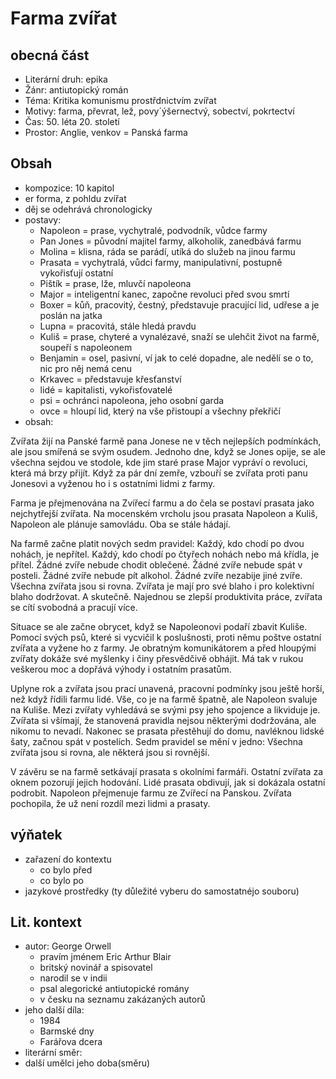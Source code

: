 # Farma zvířat

## obecná část

- Literární druh: epika
- Žánr: antiutopický román
- Téma: Kritika komunismu prostřdnictvím zvířat
- Motivy: farma, převrat, lež, povy´ýšernectvý, sobectví, pokrtectví
- Čas: 50. léta 20. století
- Prostor: Anglie, venkov = Panská farma

## Obsah

- kompozice: 10 kapitol
- er forma, z pohldu zvířat
- děj se odehrává chronologicky
- postavy:
  - Napoleon = prase, vychytralé, podvodník, vůdce farmy
  - Pan Jones = původní majitel farmy, alkoholik, zanedbává farmu
  - Molina = klisna, ráda se parádí, utíká do služeb na jinou farmu
  - Prasata = vychytralá, vůdci farmy, manipulativní, postupně vykořisťují ostatní
  - Pištík = prase, lže, mluvčí napoleona
  - Major = inteligentní kanec, započne revoluci před svou smrtí
  - Boxer = kůň, pracovitý, čestný, představuje pracující lid, udřese a je poslán na jatka
  - Lupna = pracovitá, stále hledá pravdu
  - Kuliš = prase, chyteré a vynalézavé, snaží se ulehčit život na farmě, soupeří s napoleonem
  - Benjamin = osel, pasivní, ví jak to celé dopadne, ale nedělí se o to, nic pro něj nemá cenu
  - Krkavec = představuje křesťanství
  - lidé = kapitalisti, vykořisťovatelé
  - psi = ochránci napoleona, jeho osobní garda
  - ovce = hloupí lid, který na vše přistoupí a všechny překřičí
- obsah:

Zvířata žijí na Panské farmě pana Jonese ne v těch nejlepších podmínkách, ale jsou smířená se svým osudem. Jednoho dne, když se Jones opije, se ale všechna sejdou ve stodole, kde jim staré prase Major vypráví o revoluci, která má brzy přijít. Když za pár dní zemře, vzbouří se zvířata proti panu Jonesovi a vyženou ho i s ostatními lidmi z farmy.

Farma je přejmenována na Zvířecí farmu a do čela se postaví prasata jako nejchytřejší zvířata. Na mocenském vrcholu jsou prasata Napoleon a Kuliš, Napoleon ale plánuje samovládu. Oba se stále hádají.

Na farmě začne platit nových sedm pravidel: Každý, kdo chodí po dvou nohách, je nepřítel. Každý, kdo chodí po čtyřech nohách nebo má křídla, je přítel. Žádné zvíře nebude chodit oblečené. Žádné zvíře nebude spát v posteli. Žádné zvíře nebude pít alkohol. Žádné zvíře nezabije jiné zvíře. Všechna zvířata jsou si rovna. Zvířata je mají pro své blaho i pro kolektivní blaho dodržovat. A skutečně. Najednou se zlepší produktivita práce, zvířata se cítí svobodná a pracují více.

Situace se ale začne obrycet, když se Napoleonovi podaří zbavit Kuliše. Pomocí svých psů, které si vycvičil k poslušnosti, proti němu poštve ostatní zvířata a vyžene ho z farmy. Je obratným komunikátorem a před hloupými zvířaty dokáže své myšlenky i činy přesvědčivě obhájit. Má tak v rukou veškerou moc a dopřává výhody i ostatním prasatům.

Uplyne rok a zvířata jsou prací unavená, pracovní podmínky jsou ještě horší, než když řídili farmu lidé. Vše, co je na farmě špatně, ale Napoleon svaluje na Kuliše. Mezi zvířaty vyhledává se svými psy jeho spojence a likviduje je. Zvířata si všímají, že stanovená pravidla nejsou některými dodržována, ale nikomu to nevadí. Nakonec se prasata přestěhují do domu, navléknou lidské šaty, začnou spát v postelích. Sedm pravidel se mění v jedno: Všechna zvířata jsou si rovna, ale některá jsou si rovnější.

V závěru se na farmě setkávají prasata s okolními farmáři. Ostatní zvířata za oknem pozorují jejich hodování. Lidé prasata obdivují, jak si dokázala ostatní podrobit. Napoleon přejmenuje farmu ze Zvířecí na Panskou. Zvířata pochopila, že už není rozdíl mezi lidmi a prasaty.

## výňatek

- zařazení do kontextu
  - co bylo před
  - co bylo po
- jazykové prostředky (ty důležité vyberu do samostatnéjo souboru)

## Lit. kontext

- autor: George Orwell
  - pravím jménem Eric Arthur Blair
  - britský novinář a spisovatel
  - narodil se v indii
  - psal alegorické antiutopické romány
  - v česku na seznamu zakázaných autorů
- jeho další díla:
  - 1984
  - Barmské dny
  - Farářova dcera
- literární směr: 
- další umělci jeho doba(směru)

